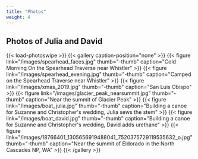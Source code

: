 ```yaml
---
title: "Photos"
weight: 4
---
```


## Photos of Julia and David

{{< load-photoswipe >}}
{{< gallery caption-position="none" >}}
  {{< figure link="/images/spearhead_faces.jpg" thumb="-thumb" caption="Cold Morning On the Spearhead Traverse near Whistler" >}}
  {{< figure link="/images/spearhead_evening.jpg" thumb="-thumb" caption="Camped on the Spearhead Traverse near Whistler" >}}
  {{< figure link="/images/xmas_2019.jpg" thumb="-thumb" caption="San Luis Obispo" >}}
  {{< figure link="/images/glacier_peak_nearsummit.jpg" thumb="-thumb" caption="Near the summit of Glacier Peak" >}}
  {{< figure link="/images/boat_julia.jpg" thumb="-thumb" caption="Building a canoe for Suzanne and Christopher's wedding, Julia sews the stem" >}}
  {{< figure link="/images/boat_david.jpg" thumb="-thumb" caption="Building a canoe for Suzanne and Christopher's wedding, David adds urethane" >}}
    {{< figure link="/images/18766401_1305656919488041_7520375729119535632_o.jpg" thumb="-thumb" caption="Near the summit of Eldorado in the North Cascades NP, WA" >}}
{{< /gallery >}}
